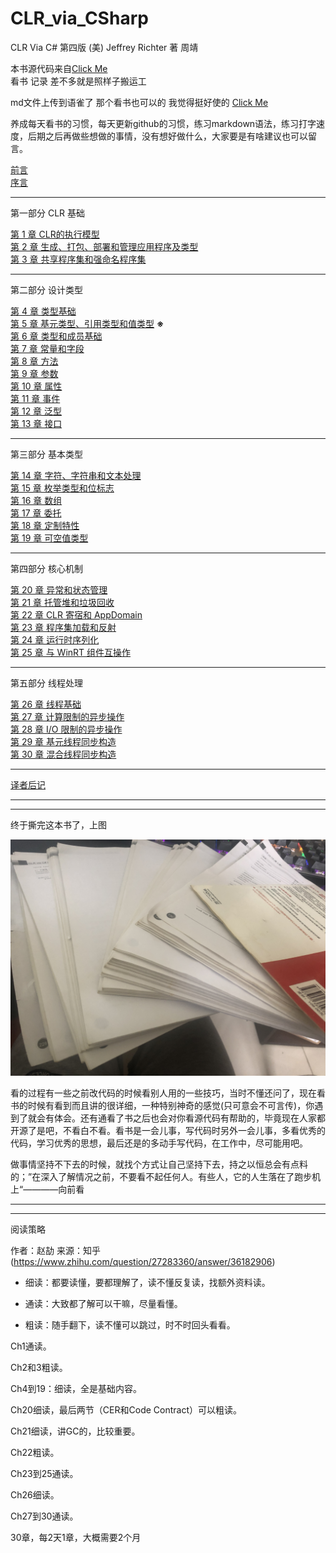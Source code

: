 # CLR_via_CSharp

CLR Via C# 第四版
(美) Jeffrey Richter 著 周靖

本书源代码来自[Click Me](https://github.com/cuicheng11165/clr-via-csharp-4th-edition-code)  
看书 记录 差不多就是照样子搬运工

md文件上传到语雀了 那个看书也可以的 我觉得挺好使的 [Click Me](https://www.yuque.com/fhlsteven/clr_via_csharp)  

养成每天看书的习惯，每天更新github的习惯，练习markdown语法，练习打字速度，后期之后再做些想做的事情，没有想好做什么，大家要是有啥建议也可以留言。

[前言](./chapters/foreword.md)  
[序言](./chapters/introduction.md)

---
第一部分 CLR 基础  

[第 1 章 CLR的执行模型](./chapters/chapter1_TheCLRSExecutionMode.md)  
[第 2 章 生成、打包、部署和管理应用程序及类型](./chapters/chapter2_Building.md)  
[第 3 章 共享程序集和强命名程序集](./chapters/chapter3_SharedAssemblies.md)

---
第二部分 设计类型  

[第 4  章 类型基础](./chapters/ch4_TypeFundamentals.md)  
[第 5  章 基元类型、引用类型和值类型](./chapters/ch5_PrimitiveRefValType.md)  **※**  
[第 6  章 类型和成员基础](./chapters/ch6_TypeAndMemberBasics.md)  
[第 7  章 常量和字段](./chapters/ch7_ConstantsAndFields.md)  
[第 8  章 方法](./chapters/ch8_Methods.md)  
[第 9  章 参数](./chapters/ch9_Parameters.md)  
[第 10 章 属性](./chapters/ch10_Properties.md)  
[第 11 章 事件](./chapters/ch11_Events.md)  
[第 12 章 泛型](./chapters/ch12_Generics.md)  
[第 13 章 接口](./chapters/ch13_Interfaces.md)

---
第三部分 基本类型  

[第 14 章 字符、字符串和文本处理](./chapters/ch14_CharStringText.md)  
[第 15 章 枚举类型和位标志](./chapters/ch15_EnumeratedTypes.md)  
[第 16 章 数组](./chapters/ch16_Arrays.md)  
[第 17 章 委托](./chapters/ch17_Delegates.md)  
[第 18 章 定制特性](./chapters/ch18_CustomAttributes.md)  
[第 19 章 可空值类型](./chapters/ch19_NullableValueTypes.md)  

---
第四部分 核心机制  

[第 20 章 异常和状态管理](./chapters/ch20_ExceptionsAndStateManae.md)  
[第 21 章 托管堆和垃圾回收](./chapters/ch21_ManagedHeapGarbage.md)  
[第 22 章 CLR 寄宿和 AppDomain](./chapters/ch22_CLRHostingAndAppDomain.md)  
[第 23 章 程序集加载和反射](./chapters/ch23_AssemblyLoaingReflection.md)  
[第 24 章 运行时序列化](./chapters/ch24_RuntimeSerialization.md)  
[第 25 章 与 WinRT 组件互操作](./chapters/ch25_WinRTComponents.md)

---
第五部分 线程处理

[第 26 章 线程基础](./chapters/ch26_ThreadBasics.md)  
[第 27 章 计算限制的异步操作](./chapters/ch27_ComputeBoundAsync.md)  
[第 28 章 I/O 限制的异步操作](./chapters/ch28_IOBoundAsyncOperations.md)  
[第 29 章 基元线程同步构造](./chapters/ch29_PrimitiveThreadSyncConstructs.md)  
[第 30 章 混合线程同步构造](./chapters/ch30_hybridThreadSyncConst.md)  

---
[译者后记](./chapters/Postscript.md)  

---
---

终于撕完这本书了，上图  

![final](./resources/images/final.jpg)  

看的过程有一些之前改代码的时候看别人用的一些技巧，当时不懂还问了，现在看书的时候有看到而且讲的很详细，一种特别神奇的感觉(只可意会不可言传)，你遇到了就会有体会。还有通看了书之后也会对你看源代码有帮助的，毕竟现在人家都开源了是吧，不看白不看。看书是一会儿事，写代码时另外一会儿事，多看优秀的代码，学习优秀的思想，最后还是的多动手写代码，在工作中，尽可能用吧。

做事情坚持不下去的时候，就找个方式让自己坚持下去，持之以恒总会有点料的；”在深入了解情况之前，不要看不起任何人。有些人，它的人生落在了跑步机上“————向前看

---
---
阅读策略

作者：赵劼 来源：知乎 (https://www.zhihu.com/question/27283360/answer/36182906)

* 细读：都要读懂，要都理解了，读不懂反复读，找额外资料读。

* 通读：大致都了解可以干嘛，尽量看懂。

* 粗读：随手翻下，读不懂可以跳过，时不时回头看看。

Ch1通读。

Ch2和3粗读。

Ch4到19：细读，全是基础内容。

Ch20细读，最后两节（CER和Code Contract）可以粗读。

Ch21细读，讲GC的，比较重要。

Ch22粗读。

Ch23到25通读。

Ch26细读。

Ch27到30通读。

30章，每2天1章，大概需要2个月